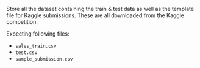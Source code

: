 Store all the dataset containing the train & test data as well as the
template file for Kaggle submissions.
These are all downloaded from the Kaggle competition.

Expecting following files:
+ `sales_train.csv`
+ `test.csv`
+ `sample_submission.csv`
